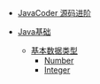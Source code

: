 
* [JavaCoder 源码进阶](./README.md)

* [Java基础]()
    - [基本数据类型](./Java_Basic/data_type/README.md)
        * [Number](./Java_Basic/data_type/Number_abstract.md)
        * [Integer](./Java_Basic/data_type/Integer.md)


